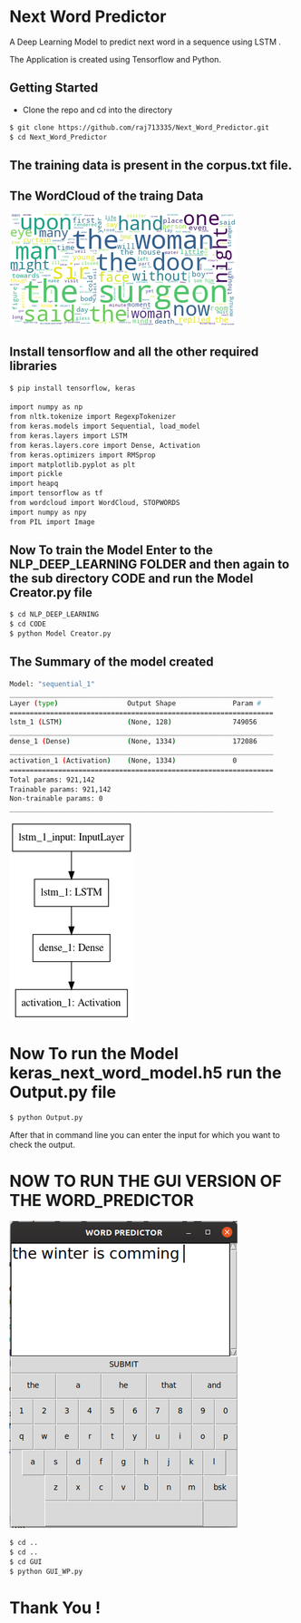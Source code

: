 # Next Word Predictor 
A Deep Learning Model to predict next word in a sequence using LSTM .

The Application is created using Tensorflow and Python.


## Getting Started
- Clone the repo and cd into the directory
```sh
$ git clone https://github.com/raj713335/Next_Word_Predictor.git
$ cd Next_Word_Predictor
```

## The training data is present in the corpus.txt file.


## The WordCloud of the traing Data

![](wordCloud.png)




## Install tensorflow and all the other required libraries 

```sh
$ pip install tensorflow, keras 

import numpy as np
from nltk.tokenize import RegexpTokenizer
from keras.models import Sequential, load_model
from keras.layers import LSTM
from keras.layers.core import Dense, Activation
from keras.optimizers import RMSprop
import matplotlib.pyplot as plt
import pickle
import heapq
import tensorflow as tf
from wordcloud import WordCloud, STOPWORDS
import numpy as npy
from PIL import Image
```

## Now To train the Model Enter to the NLP_DEEP_LEARNING FOLDER and then again to the sub directory CODE and run the Model Creator.py file

```sh
$ cd NLP_DEEP_LEARNING
$ cd CODE
$ python Model Creator.py
```


## The Summary of the model created



```sh
Model: "sequential_1"
_________________________________________________________________
Layer (type)                 Output Shape              Param #   
=================================================================
lstm_1 (LSTM)                (None, 128)               749056    
_________________________________________________________________
dense_1 (Dense)              (None, 1334)              172086    
_________________________________________________________________
activation_1 (Activation)    (None, 1334)              0         
=================================================================
Total params: 921,142
Trainable params: 921,142
Non-trainable params: 0
_________________________________________________________________
```

![](model.png)


# Now To run the Model keras_next_word_model.h5 run the Output.py file

```sh
$ python Output.py
```

After that in command line you can enter the input for which you want to check the output.


# NOW TO RUN THE GUI VERSION OF THE WORD_PREDICTOR

![](word_predictor.png)

```sh
$ cd ..
$ cd ..
$ cd GUI
$ python GUI_WP.py
```


# Thank You !



